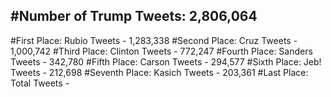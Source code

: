 #Number of Trump Tweets: 2,806,064
---
#First Place: Rubio Tweets - 1,283,338
#Second Place: Cruz Tweets - 1,000,742
#Third Place: Clinton Tweets - 772,247
#Fourth Place: Sanders Tweets - 342,780
#Fifth Place: Carson Tweets - 294,577
#Sixth Place: Jeb! Tweets - 212,698
#Seventh Place: Kasich Tweets - 203,361
#Last Place: Total Tweets -  
